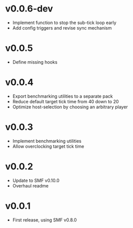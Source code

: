 # v0.0.6-dev
- Implement function to stop the sub-tick loop early
- Add config triggers and revise sync mechanism

# v0.0.5
- Define missing hooks

# v0.0.4
- Export benchmarking utilities to a separate pack
- Reduce default target tick time from 40 down to 20
- Optimize host-selection by choosing an arbitrary player

# v0.0.3
- Implement benchmarking utilities
- Allow overclocking target tick time

# v0.0.2
- Update to SMF v0.10.0
- Overhaul readme

# v0.0.1
- First release, using SMF v0.8.0
